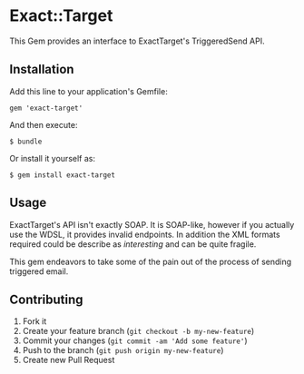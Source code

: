 # Exact::Target

This Gem provides an interface to ExactTarget's TriggeredSend API.

## Installation

Add this line to your application's Gemfile:

    gem 'exact-target'

And then execute:

    $ bundle

Or install it yourself as:

    $ gem install exact-target

## Usage

ExactTarget's API isn't exactly SOAP. It is SOAP-like, however if you
actually use the WDSL, it provides invalid endpoints. In addition the XML
formats required could be describe as *interesting* and can be quite
fragile.

This gem endeavors to take some of the pain out of the process of
sending triggered email.

## Contributing

1. Fork it
2. Create your feature branch (`git checkout -b my-new-feature`)
3. Commit your changes (`git commit -am 'Add some feature'`)
4. Push to the branch (`git push origin my-new-feature`)
5. Create new Pull Request
